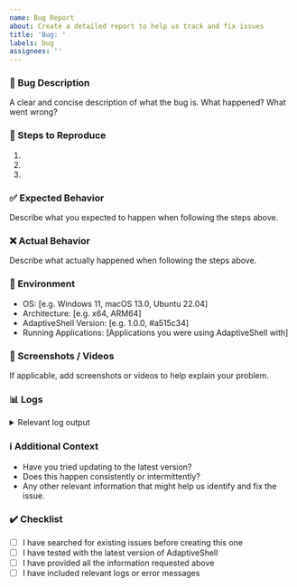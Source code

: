 ```yaml
---
name: Bug Report
about: Create a detailed report to help us track and fix issues
title: 'Bug: '
labels: bug
assignees: ''
---
```


### 🐛 Bug Description

A clear and concise description of what the bug is. What happened? What went wrong?

### 🔄 Steps to Reproduce

1.
2.
3.

### ✅ Expected Behavior

Describe what you expected to happen when following the steps above.

### ❌ Actual Behavior

Describe what actually happened when following the steps above.

### 📱 Environment

- OS: [e.g. Windows 11, macOS 13.0, Ubuntu 22.04]
- Architecture: [e.g. x64, ARM64]
- AdaptiveShell Version: [e.g. 1.0.0, #a515c34]
- Running Applications: [Applications you were using AdaptiveShell with]

### 📸 Screenshots / Videos

If applicable, add screenshots or videos to help explain your problem.

<!-- Tip: You can drag and drop images directly into this text box -->

### 📊 Logs

<details>
<summary>Relevant log output</summary>

```
Paste any relevant log output here
```

</details>

### ℹ️ Additional Context

- Have you tried updating to the latest version?
- Does this happen consistently or intermittently?
- Any other relevant information that might help us identify and fix the issue.

### ✔️ Checklist

- [ ] I have searched for existing issues before creating this one
- [ ] I have tested with the latest version of AdaptiveShell
- [ ] I have provided all the information requested above
- [ ] I have included relevant logs or error messages
